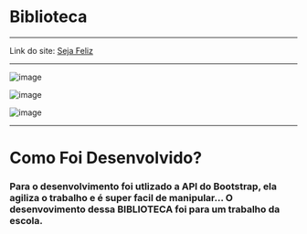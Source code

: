 # Biblioteca
 ---------------------------------------------------------------------------------

Link do site: [Seja Feliz](https://sejafelizbiblioteca.netlify.app)
 
---------------------------------------------------------------------------------------

![image](https://github.com/KaioYt/biblioteca/assets/103225660/4a7b3846-0d5d-4147-92b8-17762a095a95)

![image](https://github.com/KaioYt/biblioteca/assets/103225660/83f7aab4-e39e-43cd-ad7c-a37d5dad328f)

![image](https://github.com/KaioYt/biblioteca/assets/103225660/05f19bdd-c05a-40fa-8811-16fb77274b99)

---------------------------------------------------------------------------------------

# Como Foi Desenvolvido?

### Para o desenvolvimento foi utlizado a API do Bootstrap, ela agiliza o trabalho e é super facil de manipular... O desenvovimento dessa BIBLIOTECA foi para um trabalho da escola.

